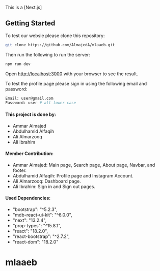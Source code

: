 This is a [Next.js]

## Getting Started

To test our websie please clone this repository:

```bash
git clone https://github.com/AlmajedA/mlaaeb.git
```

Then run the following to run the server:

```bash
npm run dev
```

Open [http://localhost:3000](http://localhost:3000) with your browser to see the result.


To test the profile page please sign in using the following email and password:

```bash
Email: user@gmail.com
Password: user # all lower case
```


#### This project is done by:
- Ammar Almajed
- Abdulhamid Alfaqih
- Ali Almarzooq
- Ali Ibrahim


#### Member Contribution:
- Ammar Almajed: Main page, Search page, About page, Navbar, and footer.
- Abdulhamid Alfaqih: Profile page and Instagram Account.
- Ali Almarzooq: Dashboard page.
- Ali Ibrahim: Sign in and Sign out pages.

#### Used Dependencies:
- "bootstrap": "^5.2.3",
- "mdb-react-ui-kit": "^6.0.0",
- "next": "13.2.4",
- "prop-types": "^15.8.1",
- "react": "18.2.0",
- "react-bootstrap": "^2.7.2",
- "react-dom": "18.2.0"



# mlaaeb
